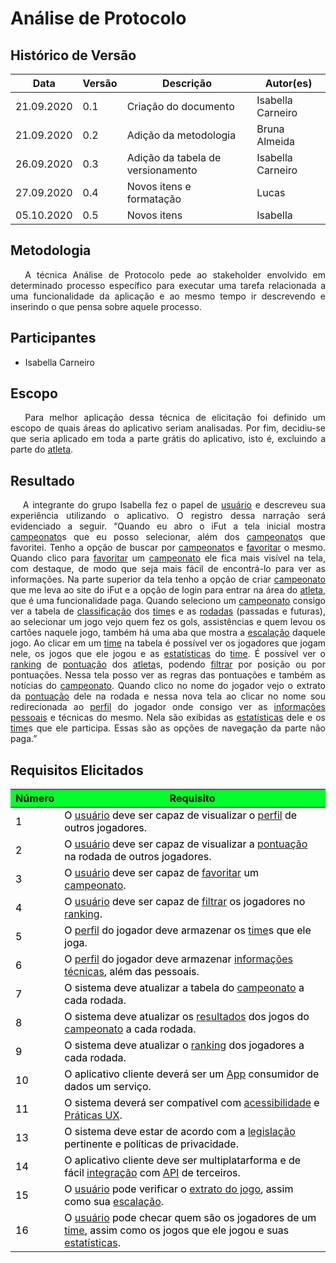 # **Análise de Protocolo**

## Histórico de Versão

<table class="table table-striped border">
    <thead>
        <th>Data</th>
        <th>Versão </th>
        <th>Descrição</th>
        <th>Autor(es)</th>
    </thead>
    <tbody>
        <tr>
            <td> 21.09.2020 </td>
            <td> 0.1 </td>
            <td> Criação do documento </td>
            <td> Isabella Carneiro </td>
        </tr>
        <tr>
            <td> 21.09.2020 </td>
            <td> 0.2 </td>
            <td> Adição da metodologia </td>
            <td> Bruna Almeida</td>
        </tr>
        <tr>
            <td> 26.09.2020 </td>
            <td> 0.3 </td>
            <td> Adição da tabela de versionamento </td>
            <td> Isabella Carneiro </td>
        </tr>
        <tr>
            <td> 27.09.2020 </td>
            <td> 0.4 </td>
            <td> Novos itens e formatação </td>
            <td> Lucas </td>
        </tr>
        <tr>
            <td> 05.10.2020 </td>
            <td> 0.5 </td>
            <td> Novos itens </td>
            <td> Isabella </td>
        </tr>
    </tbody>
</table>

<div class="line"></div>

## Metodologia

<div>
    <p align="justify">&emsp;
        A técnica Análise de Protocolo pede ao stakeholder envolvido em determinado processo específico para executar
        uma tarefa relacionada a uma funcionalidade da aplicação e ao mesmo tempo ir descrevendo e inserindo o que pensa
        sobre aquele processo.</p>

</div>
<div class="line"></div>

## Participantes

- Isabella Carneiro

<div class="line"></div>

## Escopo

<div>
    <p align="justify">&emsp;
        Para melhor aplicação dessa técnica de elicitação foi definido um escopo de quais áreas do aplicativo seriam
        analisadas.
        Por fim, decidiu-se que seria aplicado em toda a parte grátis do aplicativo, isto é, excluindo a parte do
        <a href="../../modelagem/lexico/#atleta">atleta</a>.</p>
</div>

## Resultado

<div>
    <p align="justify">&emsp;
        A integrante do grupo Isabella fez o papel de  <a href="../../modelagem/lexico/#usuario">usuário</a> e descreveu sua experiência utilizando o aplicativo. O
        registro dessa narração será evidenciado a seguir.
        “Quando eu abro o iFut a tela inicial mostra <a href="../../modelagem/lexico/#campeonato">campeonato</a>s que eu posso selecionar, além dos <a href="../../modelagem/lexico/#campeonato">campeonato</a>s que
        favoritei. Tenho a opção de buscar por <a href="../../modelagem/lexico/#campeonato">campeonato</a>s e  <a href="../../modelagem/lexico/#favoritar">favoritar</a> o mesmo.
        Quando clico para  <a href="../../modelagem/lexico/#favoritar">favoritar</a> um <a href="../../modelagem/lexico/#campeonato">campeonato</a> ele fica mais visível na tela, com destaque, de modo que seja mais
        fácil de encontrá-lo para ver as informações.
        Na parte superior da tela tenho a opção de criar <a href="../../modelagem/lexico/#campeonato">campeonato</a> que me leva ao site do iFut e a opção de login para
        entrar na área do <a href="../../modelagem/lexico/#atleta">atleta</a>, que é uma funcionalidade paga.
        Quando seleciono um <a href="../../modelagem/lexico/#campeonato">campeonato</a> consigo ver a tabela de <a href="../../modelagem/lexico/#classificacao">classificação</a> dos  <a href="../../modelagem/lexico/#time">time</a>s e as  <a href="../../modelagem/lexico/#rodadas">rodadas</a> (passadas e
        futuras), ao selecionar um jogo vejo quem fez os gols, assistências e quem levou os cartões naquele jogo, também há uma aba que mostra a  <a href="../../modelagem/lexico/#escalacao">escalação</a> daquele jogo. Ao clicar em um  <a href="../../modelagem/lexico/#time">time</a> na tabela é possível ver os jogadores que jogam nele, os jogos que ele jogou e as  <a href="../../modelagem/lexico/#estatisticas">estatísticas</a> do  <a href="../../modelagem/lexico/#time">time</a>. É possível ver o  <a href="../../modelagem/lexico/#ranking">ranking</a> de  <a href="../../modelagem/lexico/#pontuacao">pontuação</a> dos <a href="../../modelagem/lexico/#atleta">atleta</a>s, podendo  <a href="../../modelagem/lexico/#filtrar">filtrar</a> por posição ou por pontuações.
        Nessa tela posso ver as regras das pontuações e também as notícias do <a href="../../modelagem/lexico/#campeonato">campeonato</a>.
        Quando clico no nome do jogador vejo o extrato da  <a href="../../modelagem/lexico/#pontuacao">pontuação</a> dele na rodada e nessa nova tela ao clicar no nome
        sou redirecionada ao  <a href="../../modelagem/lexico/#perfil">perfil</a> do jogador onde consigo ver as  <a href="../../modelagem/lexico/#informacoes-pessoais">informações pessoais</a> e técnicas do mesmo. Nela são
        exibidas as  <a href="../../modelagem/lexico/#estatisticas">estatísticas</a> dele e os  <a href="../../modelagem/lexico/#time">time</a>s que ele participa.
        Essas são as opções de navegação da parte não paga.”</p>
</div>

## Requisitos Elicitados

<table class="table table-striped border" style="color:black;">
    <thead style="background-color: #00ff2b;">
        <th>Número</th>
        <th>Requisito</th>
    </thead>
    <tbody>
        <tr>
            <td>1 </td>
            <td>O  <a href="../../modelagem/lexico/#usuario">usuário</a> deve ser capaz de visualizar o  <a href="../../modelagem/lexico/#perfil">perfil</a> de outros jogadores. </td>
        </tr>
        <tr>
            <td>2 </td>
            <td>O  <a href="../../modelagem/lexico/#usuario">usuário</a> deve ser capaz de visualizar a  <a href="../../modelagem/lexico/#pontuacao">pontuação</a> na rodada de outros jogadores. </td>
        </tr>
        <tr>
            <td>3 </td>
            <td>O  <a href="../../modelagem/lexico/#usuario">usuário</a> deve ser capaz de  <a href="../../modelagem/lexico/#favoritar">favoritar</a> um <a href="../../modelagem/lexico/#campeonato">campeonato</a>. </td>
        </tr>
        <tr>
            <td>4 </td>
            <td>O  <a href="../../modelagem/lexico/#usuario">usuário</a> deve ser capaz de  <a href="../../modelagem/lexico/#filtrar">filtrar</a> os jogadores no  <a href="../../modelagem/lexico/#ranking">ranking</a>. </td>
        </tr>
        <tr>
            <td>5 </td>
            <td>O  <a href="../../modelagem/lexico/#perfil">perfil</a> do jogador deve armazenar os  <a href="../../modelagem/lexico/#time">time</a>s que ele joga. </td>
        </tr>
        <tr>
            <td>6 </td>
            <td>O  <a href="../../modelagem/lexico/#perfil">perfil</a> do jogador deve armazenar  <a href="../../modelagem/lexico/#informacoes-tecnicas">informações técnicas</a>, além das pessoais.</td>
        </tr>
        <tr>
            <td>7 </td>
            <td>O sistema deve atualizar a tabela do <a href="../../modelagem/lexico/#campeonato">campeonato</a> a cada rodada.</td>
        </tr>
        <tr>
            <td>8 </td>
            <td>O sistema deve atualizar os  <a href="../../modelagem/lexico/#resultados">resultados</a> dos jogos do <a href="../../modelagem/lexico/#campeonato">campeonato</a> a cada rodada.</td>
        </tr>
        <tr>
            <td>9 </td>
            <td>O sistema deve atualizar o  <a href="../../modelagem/lexico/#ranking">ranking</a> dos jogadores a cada rodada.</td>
        </tr>
        <tr>
            <td>10 </td>
            <td>O aplicativo cliente deverá ser um <a href="../../modelagem/lexico/#App">App</a> consumidor de dados um serviço.</td>
        </tr>
        <tr>
            <td>11 </td>
            <td>O sistema deverá ser compatível com <a href="../../modelagem/lexico/#acessibilidade">acessibilidade</a> e  <a href="../../modelagem/lexico/#praticas-ux">Práticas UX</a>.</td>
        </tr>
        <tr>
            <td>13 </td>
            <td>O sistema deve estar de acordo com a <a href="../../modelagem/lexico/#legislacao">legislação</a> pertinente e políticas de privacidade.</td>
        </tr>
        <tr>
            <td>14 </td>
            <td>O aplicativo cliente deve ser multiplatarforma e de fácil  <a href="../../modelagem/lexico/#integracao">integração</a> com <a href="../../modelagem/lexico/#API">API</a> de terceiros.</td>
        </tr>
        <tr>
            <td>15 </td>
            <td>O  <a href="../../modelagem/lexico/#usuario">usuário</a> pode verificar o  <a href="../../modelagem/lexico/#extrato-do-jogo">extrato do jogo</a>, assim como sua  <a href="../../modelagem/lexico/#escalacao">escalação</a>.</td>
        </tr>
        <tr>
            <td>16 </td>
            <td>O  <a href="../../modelagem/lexico/#usuario">usuário</a> pode checar quem são os jogadores de um  <a href="../../modelagem/lexico/#time">time</a>, assim como os jogos que ele jogou e suas  <a href="../../modelagem/lexico/#estatisticas">estatísticas</a>.</td>
        </tr>
    </tbody>
</table>
